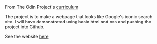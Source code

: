From The Odin Project's [curriculum](http://www.theodinproject.com/courses/web-development-101/lessons/html-css)

The project is to make a webpage that looks like Google's iconic search site. I will have demonstrated using basic html and css and pushing the project into Github.

See the website [here](https://chris-hs-chung.github.io/google-homepage)

